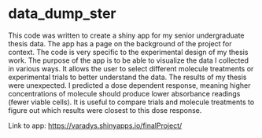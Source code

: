 # data_dump_ster

This code was written to create a shiny app for my senior undergraduate thesis data. The app has a page on the background of the project for context. The code is very specific to the experimental design of my thesis work. The purpose of the app is to be able to visualize the data I collected in various ways. It allows the user to select different molecule treatments or experimental trials to better understand the data. The results of my thesis were unexpected. I predicted a dose dependent response, meaning higher concentrations of molecule should produce lower absorbance readings (fewer viable cells). It is useful to compare trials and molecule treatments to figure out which results were closest to this dose response. 

Link to app: https://varadys.shinyapps.io/finalProject/
